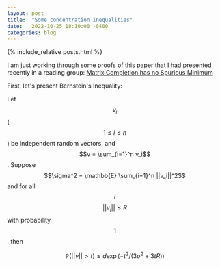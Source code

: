 ```yaml
---
layout: post
title:  "Some concentration inequalities"
date:   2022-10-25 18:10:00 -0400
categories: blog
---
```


{% include_relative posts.html %}

I am just working through some proofs of this paper that I had presented recently in a reading group: <a href = "https://arxiv.org/abs/1605.07272">
Matrix Completion has no Spurious Minimum</a>

First, let's present Bernstein's Inequality:

Let $$v_i$$ ($$1 \leq i \leq n$$) be independent random vectors, and $$v = \sum_{i=1}^n v_i$$. Suppose $$\sigma^2 = \mathbb{E} \sum_{i=1}^n ||v_i||^2$$ and for all $$i$$ $$||v_i|| \leq R$$ with probability $$1$$, then

$$\mathbb{P}(||v|| > t) \leq d \exp(-t^2 / (3 \sigma^2 + 3tR))$$

<!-- Include Talagrand's inequality too? idk -->